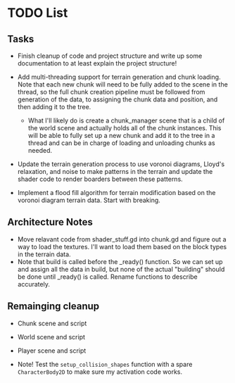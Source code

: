 # TODO List

## Tasks

- Finish cleanup of code and project structure and write up some documentation to at least explain the project structure!

- Add multi-threading support for terrain generation and chunk loading. Note that each new chunk will need to be fully added to the scene in the thread, so the full chunk creation pipeline must be followed from generation of the data, to assigning the chunk data and position, and then adding it to the tree.

  - What I'll likely do is create a chunk_manager scene that is a child of the world scene and actually holds all of the chunk instances. This will be able to fully set up a new chunk and add it to the tree in a thread and can be in charge of loading and unloading chunks as needed.

- Update the terrain generation process to use voronoi diagrams, Lloyd's relaxation, and noise to make patterns in the terrain and update the shader code to render boarders between these patterns.

- Implement a flood fill algorithm for terrain modification based on the voronoi diagram terrain data. Start with breaking.

## Architecture Notes

- Move relavant code from shader_stuff.gd into chunk.gd and figure out a way to load the textures. I'll want to load them based on the block types in the terrain data.
- Note that build is called before the \_ready() function. So we can set up and assign all the data in build, but none of the actual "building" should be done until \_ready() is called. Rename functions to describe accurately.

## Remainging cleanup

- Chunk scene and script
- World scene and script
- Player scene and script

- Note! Test the `setup_collision_shapes` function with a spare `CharacterBody2D` to make sure my activation code works.

